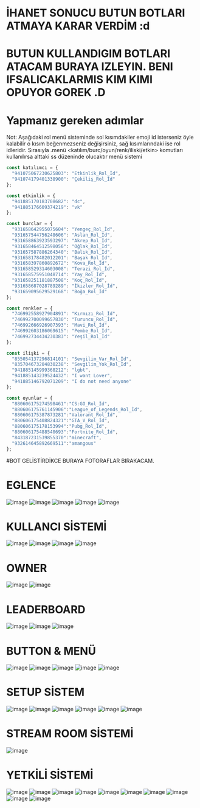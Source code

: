 # İHANET SONUCU BUTUN BOTLARI ATMAYA KARAR VERDİM :d


# BUTUN KULLANDIGIM BOTLARI ATACAM BURAYA IZLEYIN. BENI IFSALICAKLARMIS KIM KIMI OPUYOR GOREK .D


# Yapmanız gereken adımlar

Not: Aşağıdaki rol menü sisteminde sol kısımdakiler emoji id isterseniz öyle kalabilir o kısım beğenmezseniz değişirsiniz, sağ kısımlarındaki ise rol idleridir. Sırasıyla .menü <katılım/burc/oyun/renk/iliski/etkin> komutları kullanılırsa alttaki ss düzeninde olucaktır menü sistemi

```js
const katılımcı = {
  "941075067230625803": "Etkinlik_Rol_İd",
  "941074179401338900": "Çekiliş_Rol_İd"
}; 

const etkinlik = {
  "941885170183708682": "dc",
  "941885176609374219": "vk"
}; 

const burclar = {
  "931658642955075604": "Yengeç_Rol_İd",
  "931657544756248606": "Aslan_Rol_İd",
  "931658863923593297": "Akrep_Rol_İd",
  "931658464512598056": "Oğlak_Rol_İd",
  "931657587886264340": "Balık_Rol_İd",
  "931658178482012201": "Başak_Rol_İd",
  "931658397860892672": "Kova_Rol_İd",
  "931658529314603008": "Terazi_Rol_İd",
  "931658575951048714": "Yay_Rol_İd",
  "931658251181887508": "Koç_Rol_İd",
  "931658687028789289": "İkizler_Rol_İd",
  "931659095629529168": "Boğa_Rol_İd"
};

const renkler = {
  "746992558927904891": "Kırmızı_Rol_İd",
  "746992700099657830": "Turuncu_Rol_İd",
  "746992666926907393": "Mavi_Rol_İd",
  "746992603186069615": "Pembe_Rol_İd",
  "746992734434230383": "Yeşil_Rol_İd"
};

const ilişki = {
  "855054137296814101": "Sevgilim_Var_Rol_İd",
  "835704673204830238": "Sevgilim_Yok_Rol_İd",
  "941885145999368212": "lgbt",
  "941885143239524432": "I want Lover",
  "941885146792071209": "I do not need anyone"
}; 

const oyunlar = {
  "880606175274598461":"CS:GO_Rol_İd",
  "880606175761145906":"League_of_Legends_Rol_İd",
  "880606175387873281":"Valorant_Rol_İd",
  "880606175408824321":"GTA_V_Rol_İd",
  "880606175178153994":"Pubg_Rol_İd",
  "880606175488540693":"Fortnite_Rol_İd",
  "843187231539855370":"minecraft",
  "932614645892669511":"amangous"
};

```
#BOT GELİSTİRDİKCE BURAYA FOTORAFLAR BIRAKACAM.


# EGLENCE 
![image](https://cdn.discordapp.com/attachments/932377086205788290/932380060466413708/unknown.png)
![image](https://cdn.discordapp.com/attachments/979081873085038632/982720765470339105/unknown.png)
![image](https://cdn.discordapp.com/attachments/979081873085038632/982724166216192031/unknown.png)
![image](https://cdn.discordapp.com/attachments/979081873085038632/982728117921656862/unknown.png)
![image](https://cdn.discordapp.com/attachments/979081873085038632/982728188033654814/unknown.png)

# KULLANCI SİSTEMİ
![image](https://cdn.discordapp.com/attachments/945760991805866014/976950716914597898/unknown.png)
![image](https://cdn.discordapp.com/attachments/945760991805866014/976949465162330192/unknown.png)
![image](https://cdn.discordapp.com/attachments/932377086205788290/944154222008598598/unknown.png)
![image](https://cdn.discordapp.com/attachments/932377086205788290/944154060708261928/unknown.png)


# OWNER
![image](https://cdn.discordapp.com/attachments/932377086205788290/932377096884461618/unknown.png)
![image](https://cdn.discordapp.com/attachments/945760987376648259/948931011943743560/unknown.png)

# LEADERBOARD
![image](https://cdn.discordapp.com/attachments/969556977522974750/981732574651097128/unknown.png)
![image](https://cdn.discordapp.com/attachments/969556977522974750/981732390714081300/unknown.png)
![image](https://cdn.discordapp.com/attachments/969556977522974750/981732446410244126/unknown.png)

# BUTTON & MENÜ
![image](https://cdn.discordapp.com/attachments/932377086205788290/944153907855253604/unknown.png)
![image](https://cdn.discordapp.com/attachments/932377086205788290/932378439338561606/unknown.png)
![image](https://cdn.discordapp.com/attachments/932377086205788290/932378376822472704/unknown.png)
![image](https://cdn.discordapp.com/attachments/932377086205788290/932378589184278569/unknown.png)
![image](https://cdn.discordapp.com/attachments/969556977522974750/981732962984923156/unknown.png)

# SETUP SİSTEM
![image](https://cdn.discordapp.com/attachments/976774642956124182/978788409067847700/unknown.png)
![image](https://cdn.discordapp.com/attachments/976774642956124182/978788366076219452/unknown.png)
![image](https://cdn.discordapp.com/attachments/979081873085038632/980196665346633828/unknown.png)
![image](https://cdn.discordapp.com/attachments/972461533701492777/977519036097237012/unknown.png)
![image](https://cdn.discordapp.com/attachments/972461533701492777/977519937155375115/unknown.png)
![image](https://cdn.discordapp.com/attachments/972461533701492777/977520028532473866/unknown.png)

# STREAM ROOM SİSTEMİ
![image](https://cdn.discordapp.com/attachments/976774642956124182/977527043279450142/unknown.png)

# YETKİLİ SİSTEMİ
![image](https://cdn.discordapp.com/attachments/945760987833847880/981653776882626621/unknown.png)
![image](https://cdn.discordapp.com/attachments/976774642956124182/977275666858905682/unknown.png)
![image](https://cdn.discordapp.com/attachments/945760991805866014/976950189615099945/unknown.png)
![image](https://cdn.discordapp.com/attachments/954337657964613732/981605521754816622/unknown.png)
![image](https://cdn.discordapp.com/attachments/945760991805866014/976949995506909234/unknown.png)
![image](https://cdn.discordapp.com/attachments/932377086205788290/932377740940836895/unknown.png)
![image](https://cdn.discordapp.com/attachments/932377086205788290/932377844305264680/unknown.png)
![image](https://cdn.discordapp.com/attachments/932377086205788290/932378283704733746/unknown.png)
![image](https://cdn.discordapp.com/attachments/932377086205788290/932377204032159775/unknown.png)
![image](https://cdn.discordapp.com/attachments/932377086205788290/932377418696638615/unknown.png)
